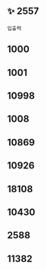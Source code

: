 ## ✨ 2557

`입출력`

## 1000

## 1001

## 10998

## 1008

## 10869

## 10926

## 18108

## 10430

## 2588

## 11382

##

##
